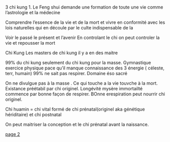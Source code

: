 # 

3 chi kung
1. 
Le Feng shui demande une formation de toute une vie
comme l’astrologie et la médecine

Comprendre l’essence de la vie et de la mort et vivre en conformité avec les lois naturelles qui en découle par le culte indispensable de la 

Voir le passé le présent et l’avenir
En controlant le chi on peut controler la vie et repousser la mort

Chi Kung
Les masters de chi kung il y a en des maitre

99% du chi kung seulement du chi kung pour la masse. Gymnastique exercice physique pace qu’il manque connaissance des 3 énergie ( céleste, terr, humain) 99% ne sait pas respirer.
Domaine éso sacré

On ne divulgue pas à la masse . Ce qui touche a la vie touvche à la mort.
Existance préétabil par chi originel. Longévité mysère immortailté commence par bonne façon de respirer. BOnne erespiration peut nourrir chi originel.

Chi huamin = chi vital 
formé de chi prénatal(originel aka génétique hériditaire) et chi postnatal

On peut maitriser la conception et le chi prénatal avant la naissance.

[page 2](page2-2024-02-04)
